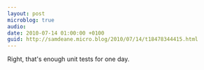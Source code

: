 ```yaml
---
layout: post
microblog: true
audio: 
date: 2010-07-14 01:00:00 +0100
guid: http://samdeane.micro.blog/2010/07/14/t18478344415.html
---
```

Right, that's enough unit tests for one day.
